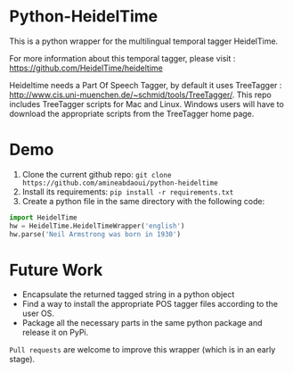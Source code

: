 # Python-HeidelTime

This is a python wrapper for the multilingual temporal tagger HeidelTime.

For more information about this temporal tagger, please visit : https://github.com/HeidelTime/heideltime

Heideltime needs a Part Of Speech Tagger, by default it uses TreeTagger : http://www.cis.uni-muenchen.de/~schmid/tools/TreeTagger/.
This repo includes TreeTagger scripts for Mac and Linux. Windows users will have to download the appropriate scripts from the TreeTagger home page.

# Demo

1. Clone the current github repo: `git clone https://github.com/amineabdaoui/python-heideltime`
2. Install its requirements: `pip install -r requirements.txt`
3. Create a python file in the same directory with the following code:
```python
import HeidelTime
hw = HeidelTime.HeidelTimeWrapper('english')
hw.parse('Neil Armstrong was born in 1930')
```

# Future Work
- Encapsulate the returned tagged string in a python object
- Find a way to install the appropriate POS tagger files according to the user OS.
- Package all the necessary parts in the same python package and release it on PyPi.

`Pull requests` are welcome to improve this wrapper (which is in an early stage).
